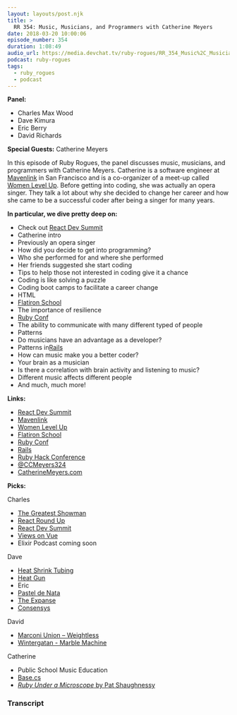 ```yaml
---
layout: layouts/post.njk
title: >
  RR 354: Music, Musicians, and Programmers with Catherine Meyers
date: 2018-03-20 10:00:06
episode_number: 354
duration: 1:08:49
audio_url: https://media.devchat.tv/ruby-rogues/RR_354_Music%2C_Musicians%2C_and_Programmers_with_Catherine_Meyers.mp3
podcast: ruby-rogues
tags:
  - ruby_rogues
  - podcast
---
```


**Panel:**

- Charles Max Wood
- Dave Kimura
- Eric Berry
- David Richards

**Special Guests:** Catherine Meyers

In this episode of Ruby Rogues, the panel discusses music, musicians, and programmers with Catherine Meyers. Catherine is a software engineer at [Mavenlink](https://www.mavenlink.com/) in San Francisco and is a co-organizer of a meet-up called [Women Level Up](http://womenlevelup.com/). Before getting into coding, she was actually an opera singer. They talk a lot about why she decided to change her career and how she came to be a successful coder after being a singer for many years.

**In particular, we dive pretty deep on:**

- Check out [React Dev Summit](https://reactdevsummit.com/)
- Catherine intro
- Previously an opera singer
- How did you decide to get into programming?
- Who she performed for and where she performed
- Her friends suggested she start coding
- Tips to help those not interested in coding give it a chance
- Coding is like solving a puzzle
- Coding boot camps to facilitate a career change
- HTML
- [Flatiron School](https://flatironschool.com/)
- The importance of resilience
- [Ruby Conf](https://rubyconf.org/)
- The ability to communicate with many different typed of people
- Patterns
- Do musicians have an advantage as a developer?
- Patterns in[Rails](http://rubyonrails.org/)
- How can music make you a better coder?
- Your brain as a musician
- Is there a correlation with brain activity and listening to music?
- Different music affects different people
- And much, much more!

**Links:**

- [React Dev Summit](https://reactdevsummit.com/)
- [Mavenlink](https://www.mavenlink.com/)
- [Women Level Up](http://womenlevelup.com/)
- [Flatiron School](https://flatironschool.com/)
- [Ruby Conf](https://rubyconf.org/)
- [Rails](http://rubyonrails.org/)
- [Ruby Hack Conference](http://rubyhack.com/)
- [@CCMeyers324](https://twitter.com/ccmeyers324?lang=en)
- [CatherineMeyers.com](http://catherinecodes.com/)

**Picks:**

Charles

- [The Greatest Showman](https://en.wikipedia.org/wiki/The_Greatest_Showman)
- [React Round Up](http://reactroundup.com/)
- [React Dev Summit](https://reactdevsummit.com/)
- [Views on Vue](http://viewsonvue.com/)
- Elixir Podcast coming soon

Dave

- [Heat Shrink Tubing](https://www.amazon.com/s/?ie=UTF8&keywords=heat-shrink+tubing&tag=googhydr-20&index=aps&hvadid=241943562385&hvpos=1t1&hvnetw=g&hvrand=1678233869150364792&hvpone=&hvptwo=&hvqmt=e&hvdev=c&hvdvcmdl=&hvlocint=&hvlocphy=9028551&hvtargid=kwd-749875792&r)
- [Heat Gun](https://www.amazon.com/s/ref=nb_sb_noss_1?url=search-alias%253Daps&field-keywords=heat+gun&rh=i%253Aaps%252Ck%253Aheat+gun)
- Eric
- [Pastel de Nata](https://en.wikipedia.org/wiki/Pastel_de_nata)
- [The Expanse](https://www.amazon.com/The-Expanse-Season-1/dp/B018BZ3SCM)
- [Consensys](https://new.consensys.net/)

David

- [Marconi Union – Weightless](https://www.youtube.com/watch?v=qYnA9wWFHLI)
- [Wintergatan - Marble Machine](https://www.youtube.com/watch?v=IvUU8joBb1Q)

Catherine

- Public School Music Education
- [Base.cs](https://dev.to/basecspodcast)
- [_Ruby Under a Microscope_ by Pat Shaughnessy](https://www.amazon.com/Ruby-Under-Microscope-Illustrated-Internals/dp/1593275277)

### Transcript
